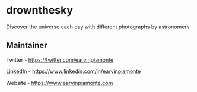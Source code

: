 # drownthesky

Discover the universe each day with different photographs by astronomers.

## Maintainer

Twitter - https://twitter.com/earvinpiamonte

LinkedIn - https://www.linkedin.com/in/earvinpiamonte

Website - https://www.earvinpiamonte.com
